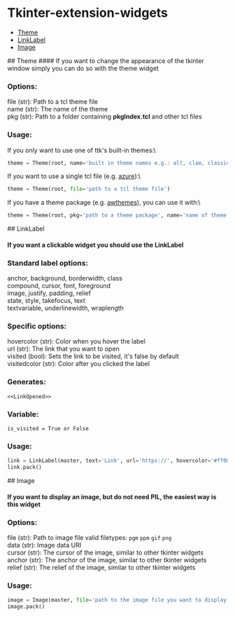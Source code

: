 # Tkinter-extension-widgets

* [Theme](#theme)
* [LinkLabel](#linklabel)
* [Image](#image)


<div id="theme"></div>
## Theme
#### If you want to change the appearance of the tkinter window simply you can do so with the theme widget

### Options:
            
file (str): Path to a tcl theme file\
name (str): The name of the theme\
pkg (str): Path to a folder containing **pkgIndex.tcl** and other tcl files
            
### Usage:
        
If you only want to use one of ttk's built-in themes:\
```python
theme = Theme(root, name='built in theme names e.g.: alt, clam, classic, default, aqua, vista, winnative, xpnative')
```

If you want to use a single tcl file (e.g. [azure](https://github.com/rdbende/Azure-ttk-theme)):\
```python
theme = Theme(root, file='path to a tcl theme file')
```
                
If you have a theme package (e.g. [awthemes](https://sourceforge.net/projects/tcl-awthemes/)), you can use it with:\
```python
theme = Theme(root, pkg='path to a theme package', name='name of theme you want to use')
```

<div id="linklabel"></div>
## LinkLabel

#### If you want a clickable widget you should use the LinkLabel

### Standard label options:
            
anchor, background, borderwidth, class\
compound, cursor, font, foreground\
image, justify, padding, relief\
state, style, takefocus, text\
textvariable, underlinewidth, wraplength
                
### Specific options:
            
hovercolor (str): Color when you hover the label\
url (str): The link that you want to open\
visited (bool): Sets the link to be visited, it's false by default\
visitedcolor (str): Color after you clicked the label
            
### Generates:

`<<LinkOpened>>`
            
### Variable:
        
`is_visited = True or False`

### Usage:
        
```python
link = LinkLabel(master, text='Link', url='https://', hovercolor='#ff0000')
link.pack()
```

<div id="image"></div>
## Image

#### If you want to display an image, but do not need PIL, the easiest way is this widget
                
### Options:
            
file (str): Path to image file valid filetypes: `pgm` `ppm` `gif` `png`\
data (str): Image data URI\
cursor (str): The cursor of the image, similar to other tkinter widgets\
anchor (str): The anchor of the image, similar to other tkinter widgets\
relief (str): The relief of the image, similar to other tkinter widgets
            
### Usage:

```python
image = Image(master, file='path to the image file you want to display', anchor='w', relief='groove')
image.pack()
```
